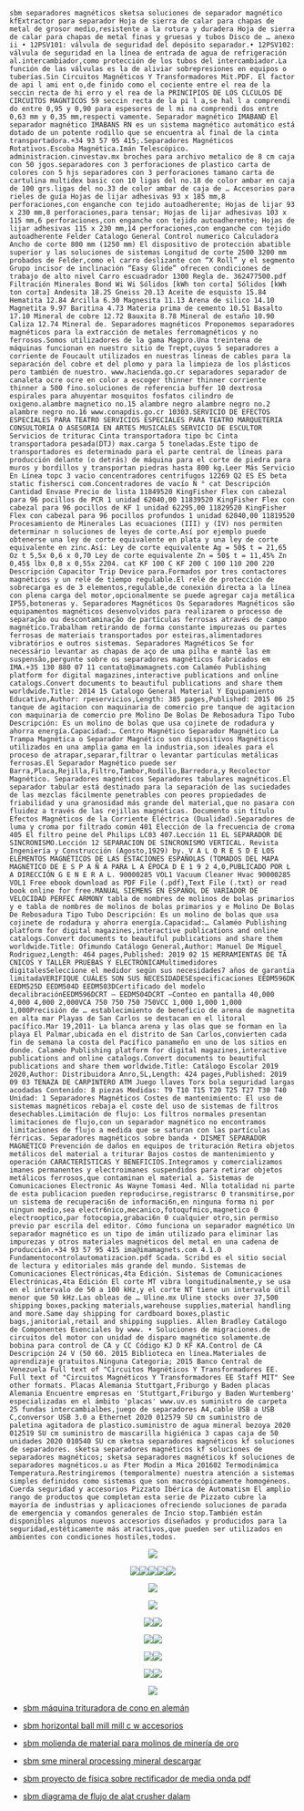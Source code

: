 
```
sbm separadores magnéticos sketsa soluciones de separador magnético kfExtractor para separador Hoja de sierra de calar para chapas de metal de grosor medio,resistente a la rotura y duradera Hoja de sierra de calar para chapas de metal finas y gruesas y tubos Disco de … anexo ii • 12PSV101: válvula de seguridad del depósito separador.• 12PSV102: válvula de seguridad en la línea de entrada de agua de refrigeración al.intercambiador,como protección de los tubos del intercambiador.La función de las válvulas es la de aliviar sobrepresiones en equipos o tuberías.Sin Circuitos Magnéticos Y Transformadores Mit.PDF. El factor de api l ami ent o,de finido como el cociente entre el rea de la seccin recta de hi erro y el rea de la PRINCIPIOS DE LOS CLCULOS DE CIRCUITOS MAGNTICOS 59 seccin recta de la pi l a,se hal l a comprendi do entre 0,95 y 0,90 para espesores de l mi na comprendi dos entre 0,63 mm y 0,35 mm,respecti vamente. Separador magnético IMABAND El separador magnético IMABANS RN es un sistema magnético automático está dotado de un potente rodillo que se encuentra al final de la cinta transportadora.+34 93 57 95 415;.Separadores Magnéticos Rotativos.Escoba Magnética.Imán Telescópico. administracion.cinvestav.mx broches para archivo metalico de 8 cm caja con 50 jgos.separadores con 3 perforaciones de plastico carta de colores con 5 hjs separadores con 3 perforaciones tamano carta de cartulina multidex basic con 10 ligas del no.18 de color ambar en caja de 100 grs.ligas del no.33 de color ambar de caja de … Accesorios para rieles de guía Hojas de lijar adhesivas 93 x 185 mm,8 perforaciones,con enganche con tejido autoadherente; Hojas de lijar 93 x 230 mm,8 perforaciones,para tensar; Hojas de lijar adhesivas 103 x 115 mm,6 perforaciones,con enganche con tejido autoadherente; Hojas de lijar adhesivas 115 x 230 mm,14 perforaciones,con enganche con tejido autoadherente Felder Catalogo General Control numerico Calculadora Ancho de corte 800 mm (1250 mm) El dispositivo de protección abatible superior y las soluciones de sistemas Longitud de corte 2500 3200 mm probados de Felder,como el carro deslizante con “X Roll” y el segmento Grupo incisor de inclinación “Easy Glide” ofrecen condiciones de trabajo de alto nivel Carro escuadrador 1300 Regla de. 362477500.pdf Filtración Minerales Bond Wi Wi Sólidos [kWh ton corta] Sólidos [kWh ton corta] Andesita 18.25 Gneiss 20.13 Aceite de esquisto 15.84 Hematita 12.84 Arcilla 6.30 Magnesita 11.13 Arena de silico 14.10 Magnetita 9.97 Baritina 4.73 Materia prima de cemento 10.51 Basalto 17.10 Mineral de cobre 12.72 Bauxita 8.78 Mineral de estaño 10.90 Caliza 12.74 Mineral de. Separadores magnéticos Proponemos separadores magnéticos para la extracción de metales ferromagnéticos y no ferrosos.Somos utilizadores de la gama Magpro.Una treintena de máquinas funcionan en nuestro sitio de Trept,cuyos 5 separadores a corriente de Foucault utilizados en nuestras líneas de cables para la separación del cobre et del plomo y para la limpieza de los plásticos pero también de nuestro. www.hacienda.go.cr separadores separador de canaleta ocre ocre en color a escoger thinner thinner corriente thinner a 500 fino.soluciones de referencia buffer 10 dextrosa espirales para ahuyentar mosquitos fosfatos cilindro de oxigeno.alambre magnetico no.15 alambre negro alambre negro no.2 alambre negro no.16 www.conapdis.go.cr 10303.SERVICIO DE EFECTOS ESPECIALES PARA TEATRO SERVICIOS ESPECIALES PARA TEATRO MARQUETERIA CONSULTORIA O ASESORIA EN ARTES MUSICALES SERVICIO DE ESCULTOR Servicios de triturac Cinta transportadora tipo bc Cinta transportadora pesada(DTJ) max.carga 5 toneladas.Este tipo de transportadores es determinado para el parte central de líneas para producción delante (o detrás) de máquina para el corte de piedra para muros y bordillos y transportan piedras hasta 800 kg.Leer Más Servicio En Línea topc 3 vacio concentradores centrifugos 12269 Q2 ES ES beta static fishersci com.Concentradores de vacío N ° cat Descripción Cantidad Envase Precio de lista 11849520 KingFisher Flex con cabezal para 96 pocillos de PCR 1 unidad 62040,00 11839520 KingFisher Flex con cabezal para 96 pocillos de KF 1 unidad 62295,00 11829520 KingFisher Flex con cabezal para 96 pocillos profundos 1 unidad 62040,00 11819520 Procesamiento de Minerales Las ecuaciones (III) y (IV) nos permiten determinar n soluciones de leyes de corte.Así por ejemplo puede obtenerse una ley de corte equivalente en plata y una ley de corte equivalente en zinc.Así: Ley de corte equivalente Ag = 50$ t = 21,65 Oz t 5,5x 0,6 x 0,70 Ley de corte equivalente Zn = 50$ t = 11,45% Zn 0,45$ lbx 0,8 x 0,55x 2204. cat KF 100 C KF 200 C 100 110 200 220 Descripción Capacitor Trip Device para.Formados por tres contactores magnéticos y un relé de tiempo regulable.El relé de protección de sobrecarga es de 3 elementos,regulable,de conexión directa a la línea con plena carga del motor,opcionalmente se puede agregar caja metálica IP55,botoneras y. Separadores Magnéticos Os Separadores Magnéticos são equipamentos magnéticos desenvolvidos para realizarem o processo de separação ou descontaminação de partículas ferrosas através de campo magnético.Trabalham retirando de forma constante impurezas ou partes ferrosas de materiais transportados por esteiras,alimentadores vibratórios e outros sistemas. Separadores Magnéticos Se for necessário levantar as chapas de aço de uma pilha e mantê las em suspensão,pergunte sobre os separadores magnéticos fabricados em IMA.+35 130 880 07 11 contato@imamagnets.com Calaméo Publishing platform for digital magazines,interactive publications and online catalogs.Convert documents to beautiful publications and share them worldwide.Title: 2014 15 Catalogo General Material Y Equipamiento Educativo,Author: rpeservicios,Length: 385 pages,Published: 2015 06 25 tanque de agitacion con maquinaria de comercio pre tanque de agitacion con maquinaria de comercio pre Molino De Bolas De Rebosadura Tipo Tubo Descripción: Es un molino de bolas que usa cojinete de rodadura y ahorra energía.Capacidad:… Centro Magnético Separador Magnético La Trampa Magnética o Separador Magnético son dispositivos Magnéticos utilizados en una amplia gama en la industria,son ideales para el proceso de atrapar,separar,filtrar o levantar partículas metálicas ferrosas.El Separador Magnético puede ser Barra,Placa,Rejilla,Filtro,Tambor,Rodillo,Barredora,y Recolector Magnético. Separadores magnéticos Separadores tabulares magnéticos.El separador tabular está destinado para la separación de las suciedades de las mezclas fácilmente penetrables con peores propiedades de friabilidad y una granosidad más grande del material,que no pasara con fluidez a través de las rejillas magnéticas. Documento sin título Efectos Magnéticos de la Corriente Eléctrica (Dualidad).Separadores de luma y croma por filtrado común 401 Elección de la frecuencia de croma 405 El filtro peine del Philips LC03 407.Lección 11 EL SEPARADOR DE SINCRONISMO.Lección 12 SEPARACION DE SINCRONISMO VERTICAL. Revista Ingeniería y Construcción (Agosto,1929) by. V A L O R E S D E LOS ELEMENTOS MAGNÉTICOS DE LAS ESTACIONES ESPAÑOLAS (TOMADOS DEL MAPA MAGNÉTICO DE E S P A Ñ A PARA L A ÉPOCA D E 1 9 2 4,0,PUBLICADO POR L A DIRECCIÓN G E N E R A L. 90000285 VOL1 Vacuum Cleaner Hvac 90000285 VOL1 Free ebook download as PDF File (.pdf),Text File (.txt) or read book online for free.MANUAL SIEMENS EN ESPAÑOL DE VARIADOR DE VELOCIDAD PERFEC ARMONY tabla de nombres de molinos de bolas primarios y e tabla de nombres de molinos de bolas primarios y e Molino De Bolas De Rebosadura Tipo Tubo Descripción: Es un molino de bolas que usa cojinete de rodadura y ahorra energía.Capacidad:… Calaméo Publishing platform for digital magazines,interactive publications and online catalogs.Convert documents to beautiful publications and share them worldwide.Title: Ofimundo Catálogo General,Author: Manuel De Miguel Rodriguez,Length: 464 pages,Published: 2019 02 15 HERRAMIENTAS DE TÃ CNICOS Y TALLER PRUEBAS Y ELECTRÓNICAMultimedidores digitalesSeleccione el medidor según sus necesidades7 años de garantía limitadaVERIFIQUE CUÁLES SON SUS NECESIDADESEspecificaciones EEDM596DK EEDM525D EEDM504D EEDM503DCertificado del modelo decalibraciónEEDM596DCRT — EEDM504DCRT —Conteo en pantalla 40,000 4,000 4,000 2,000VCA 750 750 750 750VCC 1,000 1,000 1,000 1,000Precisión de … establecimiento de beneficio de arena de magnetita en alta mar Playas de San Carlos se destacan en el litoral pacífico.Mar 19,2011· La blanca arena y las olas que se forman en la playa El Palmar,ubicada en el distrito de San Carlos,convierten cada fin de semana la costa del Pacífico panameño en uno de los sitios en donde. Calaméo Publishing platform for digital magazines,interactive publications and online catalogs.Convert documents to beautiful publications and share them worldwide.Title: Catálogo Escolar 2019 2020,Author: Distribuidora Anro,SL,Length: 424 pages,Published: 2019 09 03 TENAZA DE CARPINTERO ATM Juego llaves Torx bola seguridad largas acodadas Contenido: 8 piezas Medidas: T9 T10 T15 T20 T25 T27 T30 T40 Unidad: 1 Separadores Magnéticos Costes de mantenimiento: El uso de sistemas magnéticos rebaja el coste del uso de sistemas de filtros desechables.Limitación de flujo: Los filtros normales presentan limitaciones de flujo,con un separador magnético no encontramos limitaciones de flujo a medida que se saturan con las partículas férricas. Separadores magnéticos sobre banda ⋆ DISMET SEPARADOR MAGNÉTICO Prevención de daños en equipos de trituración Retira objetos metálicos del material a triturar Bajos costos de mantenimiento y operación CARACTERÍSTICAS Y BENEFICIOS.Integramos y comercializamos imanes permanentes y electroimanes suspendidos para retirar objetos metálicos ferrosos,que contaminan el material a. Sistemas de Comunicaciones Electronic As Wayne Tomasi 4ed. Nlla totalidad ni parte de esta publicacion pueden reproducirse,registrarsc 0 transmitirse,por un sistema de recuperaci6n de informaci6n,en ninguna forma ni por ningun medio,sea electr6nico,mecanico,fotoqufmico,magnetico 0 electrooptico,par fotocopia,grabaci6n 0 cualquier otro,sin permiso previo par escrila del editor. Cómo funciona un separador magnético Un separador magnético es un tipo de imán utilizado para eliminar las impurezas y otros materiales magnéticos del metal en una cadena de producción.+34 93 57 95 415 ima@imamagnets.com 4.1.0 Fundamentocontrolautomatizacion.pdf Scada. Scribd es el sitio social de lectura y editoriales más grande del mundo. Sistemas de Comunicaciones Electrónicas,4ta Edición. Sistemas de Comunicaciones Electrónicas,4ta Edición El corte MT vibra longitudinalmente,y se usa en el intervalo de 50 a 100 kHz,y el corte NT tiene un intervalo útil menor que 50 kHz.Las obleas de … Uline.mx Uline stocks over 37,500 shipping boxes,packing materials,warehouse supplies,material handling and more.Same day shipping for cardboard boxes,plastic bags,janitorial,retail and shipping supplies. Allen Bradley Catálogo de Componentes Esenciales by www. • Soluciones de migraciones.de circuitos del motor con unidad de disparo magnético solamente.de bobina para control de CA y CC Código KJ D KF KA.Control de CA Descripción 24 V (50 60. 2015 Biblioteca en línea.Materiales de aprendizaje gratuitos.Ninguna Categoria; 2015 Banco Central de Venezuela Full text of "Circuitos Magnéticos Y Transformadores EE. Full text of "Circuitos Magnéticos Y Transformadores EE Staff MIT" See other formats. Placas Alemania Stuttgart,Friburgo y Baden placas Alemania Encuentre empresas en 'Stuttgart,Friburgo y Baden Wurtemberg' especializadas en el ámbito 'placas' www.uv.es suministro de carpeta 25 fundas intercambialbes,juego de separadores A4,cable USB a USB C,conversor USB 3.0 a Ethernet 2020 012579 SU cm suministro de paletina agitadora de plastico.suministro de agua mineral bezoya 2020 012519 SU cm suministro de mascarilla higiénica 3 capas caja de 50 unidades 2020 010540 SU cm sketsa separadores magnéticos kf soluciones de separadores. sketsa separadores magnéticos kf soluciones de separadores magnéticos; sketsa separadores magnéticos kf soluciones de separadores magnéticos.u as Fter Modin a Mica 201602 Termodinámica Temperatura.Restringiremos (temporalmente) nuestra atención a sistemas simples definidos como sistemas que son macroscópicamente homogéneos. Cuerda seguridad y accesorios Pizzato Ibérica de Automatism El amplio rango de productos que completan esta serie de Pizzato cubre la mayoría de industrias y aplicaciones ofreciendo soluciones de parada de emergencia y comandos generales de Incio stop.También están disponibles algunos nuevos accesorios diseñados y producidos para la seguridad,estéticamente más atractivos,que pueden ser utilizados en ambientes con condiciones hostiles,todos. 
```

<div align="center">

<a href="https://es-crusher.shibang-china.com/github&k=sbm+separadores+magn%C3%A9ticos+sketsa+soluciones+de+separador+magn%C3%A9tico+kf"><img src="https://static.shibang-china.com/es/crusher/logo.jpg"></a>

<a href="https://es-crusher.shibang-china.com/github&k=sbm+separadores+magn%C3%A9ticos+sketsa+soluciones+de+separador+magn%C3%A9tico+kf"><img src="https://static.shibang-china.com/es/crusher/index.jpg"></a><a href="https://es-crusher.shibang-china.com/material.htmlgithub&k=sbm+separadores+magn%C3%A9ticos+sketsa+soluciones+de+separador+magn%C3%A9tico+kf"><img src="https://static.shibang-china.com/es/crusher/material.jpg"></a><a href="https://es-crusher.shibang-china.com/application.htmlgithub&k=sbm+separadores+magn%C3%A9ticos+sketsa+soluciones+de+separador+magn%C3%A9tico+kf"><img src="https://static.shibang-china.com/es/crusher/application.jpg"></a><a href="https://es-crusher.shibang-china.com/aboutus.htmlgithub&k=sbm+separadores+magn%C3%A9ticos+sketsa+soluciones+de+separador+magn%C3%A9tico+kf"><img src="https://static.shibang-china.com/es/crusher/aboutus.jpg"></a><a href="https://es-crusher.shibang-china.com/contact.htmlgithub&k=sbm+separadores+magn%C3%A9ticos+sketsa+soluciones+de+separador+magn%C3%A9tico+kf"><img src="https://static.shibang-china.com/es/crusher/contact.jpg"></a>

<a href="https://es-crusher.shibang-china.com/github&k=sbm+separadores+magn%C3%A9ticos+sketsa+soluciones+de+separador+magn%C3%A9tico+kf"><img src="https://static.shibang-china.com/es/crusher/banner.jpg"></a>

<a href="https://swt.shibang-china.com/github&k=sbm+separadores+magn%C3%A9ticos+sketsa+soluciones+de+separador+magn%C3%A9tico+kf"><img src="https://static.shibang-china.com/es/crusher/text.jpg"></a>

<a href="https://swt.shibang-china.com/github&k=sbm+separadores+magn%C3%A9ticos+sketsa+soluciones+de+separador+magn%C3%A9tico+kf"><img src="https://static.shibang-china.com/es/crusher/chat.jpg"></a><a href="https://es-crusher.shibang-china.com/contact.htmlgithub&k=sbm+separadores+magn%C3%A9ticos+sketsa+soluciones+de+separador+magn%C3%A9tico+kf"><img src="https://static.shibang-china.com/es/crusher/message.jpg"></a>

<a href="https://es-crusher.shibang-china.com/products/pe.htmlgithub&k=sbm+separadores+magn%C3%A9ticos+sketsa+soluciones+de+separador+magn%C3%A9tico+kf"><img src="https://static.shibang-china.com/es/crusher/pe.jpg"></a><a href="https://es-crusher.shibang-china.com/products/pf.htmlgithub&k=sbm+separadores+magn%C3%A9ticos+sketsa+soluciones+de+separador+magn%C3%A9tico+kf"><img src="https://static.shibang-china.com/es/crusher/pf.jpg"></a>

<a href="https://es-crusher.shibang-china.com/products/hpt.htmlgithub&k=sbm+separadores+magn%C3%A9ticos+sketsa+soluciones+de+separador+magn%C3%A9tico+kf"><img src="https://static.shibang-china.com/es/crusher/hpt.jpg"></a><a href="https://es-crusher.shibang-china.com/products/vsi.htmlgithub&k=sbm+separadores+magn%C3%A9ticos+sketsa+soluciones+de+separador+magn%C3%A9tico+kf"><img src="https://static.shibang-china.com/es/crusher/vsi.jpg"></a>

<a href="https://es-crusher.shibang-china.com/products/klv.htmlgithub&k=sbm+separadores+magn%C3%A9ticos+sketsa+soluciones+de+separador+magn%C3%A9tico+kf"><img src="https://static.shibang-china.com/es/crusher/klv.jpg"></a><a href="https://es-crusher.shibang-china.com/products/portable.htmlgithub&k=sbm+separadores+magn%C3%A9ticos+sketsa+soluciones+de+separador+magn%C3%A9tico+kf"><img src="https://static.shibang-china.com/es/crusher/portable.jpg"></a>

<a href="https://swt.shibang-china.com/github&k=sbm+separadores+magn%C3%A9ticos+sketsa+soluciones+de+separador+magn%C3%A9tico+kf"><img src="https://static.shibang-china.com/es/crusher/case.jpg"></a>

</div>


* [sbm máquina trituradora de cono en alemán](sbm%20m%C3%A1quina%20trituradora%20de%20cono%20en%20alem%C3%A1n.md)

* [sbm horizontal ball mill mill c w accesorios](sbm%20horizontal%20ball%20mill%20mill%20c%20w%20accesorios.md)

* [sbm molienda de material para molinos de minería de oro](sbm%20molienda%20de%20material%20para%20molinos%20de%20miner%C3%ADa%20de%20oro.md)

* [sbm sme mineral processing mineral descargar](sbm%20sme%20mineral%20processing%20mineral%20descargar.md)

* [sbm proyecto de física sobre rectificador de media onda pdf](sbm%20proyecto%20de%20f%C3%ADsica%20sobre%20rectificador%20de%20media%20onda%20pdf.md)

* [sbm diagrama de flujo de alat crusher dalam](sbm%20diagrama%20de%20flujo%20de%20alat%20crusher%20dalam.md)